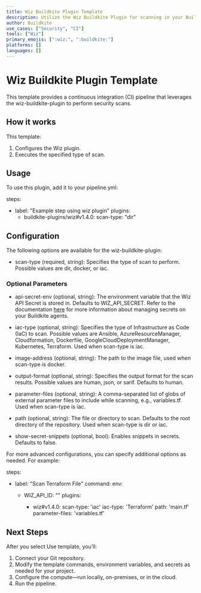 ```yaml
---
title: Wiz Buildkite Plugin Template
description: Utilize the Wiz Buildkite Plugin for scanning in your Buildkite pipelines.
author: Buildkite
use_cases: ["Security", "CI"]
tools: ["Wiz"]
primary_emojis: [":wiz:", ":buildkite:"]
platforms: []
languages: []
---
```


# Wiz Buildkite Plugin Template

This template provides a continuous integration (CI) pipeline that leverages the wiz-buildkite-plugin to perform security scans.


## How it works

This template:

1. Configures the Wiz plugin.
2. Executes the specified type of scan.

## Usage

To use this plugin, add it to your pipeline.yml:

steps:
  - label: "Example step using wiz plugin"
    plugins:
      - buildkite-plugins/wiz#v1.4.0:
          scan-type: "dir"

## Configuration

The following options are available for the wiz-buildkite-plugin:

- scan-type (required, string): Specifies the type of scan to perform. Possible values are dir, docker, or iac.

### Optional Parameters

- api-secret-env (optional, string): The environment variable that the Wiz API Secret is stored in. Defaults to WIZ_API_SECRET. Refer to the documentation [here](https://buildkite.com/docs/pipelines/secrets#using-a-secrets-storage-service) for more information about managing secrets on your Buildkite agents.
  
- iac-type (optional, string): Specifies the type of Infrastructure as Code (IaC) to scan. Possible values are Ansible, AzureResourceManager, Cloudformation, Dockerfile, GoogleCloudDeploymentManager, Kubernetes, Terraform. Used when scan-type is iac.
  
- image-address (optional, string): The path to the image file, used when scan-type is docker.

- output-format (optional, string): Specifies the output format for the scan results. Possible values are human, json, or sarif. Defaults to human.

- parameter-files (optional, string): A comma-separated list of globs of external parameter files to include while scanning, e.g., variables.tf. Used when scan-type is iac.

- path (optional, string): The file or directory to scan. Defaults to the root directory of the repository. Used when scan-type is dir or iac.

- show-secret-snippets (optional, bool): Enables snippets in secrets. Defaults to false.

For more advanced configurations, you can specify additional options as needed. For example:

steps:
  - label: "Scan Terraform File"
    command: <your-command>
    env:
    - WIZ_API_ID: "<your-id-goes-here>"
    plugins:
      - wiz#v1.4.0:
          scan-type: 'iac'
          iac-type: 'Terraform'
          path: 'main.tf'
          parameter-files: 'variables.tf'

## Next Steps

After you select Use template, you’ll:

1. Connect your Git repository.
2. Modify the template commands, environment variables, and secrets as needed for your project.
3. Configure the compute—run locally, on-premises, or in the cloud.
4. Run the pipeline.